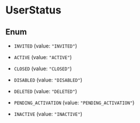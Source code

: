 

# UserStatus

## Enum


* `INVITED` (value: `"INVITED"`)

* `ACTIVE` (value: `"ACTIVE"`)

* `CLOSED` (value: `"CLOSED"`)

* `DISABLED` (value: `"DISABLED"`)

* `DELETED` (value: `"DELETED"`)

* `PENDING_ACTIVATION` (value: `"PENDING_ACTIVATION"`)

* `INACTIVE` (value: `"INACTIVE"`)




